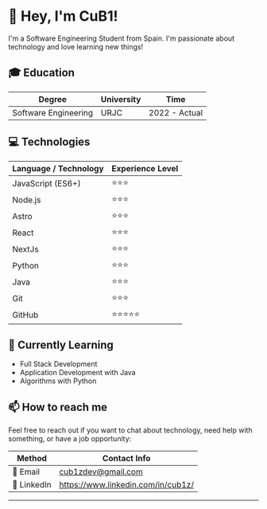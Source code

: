 # 👋 Hey, I'm CuB1!

I'm a Software Engineering Student from Spain. I'm passionate about technology and love learning new things!

## 🎓 Education
| Degree               | University | Time          |
| -------------------- | ---------- | ------------- |
| Software Engineering | URJC       | 2022 - Actual |

## 💻 Technologies
| Language / Technology | Experience Level |
| -------------------   | ---------------- |
| JavaScript (ES6+)     | ⭐⭐⭐          |
| Node.js               | ⭐⭐⭐          |
| Astro                 | ⭐⭐⭐          |
| React                 | ⭐⭐⭐          |
| NextJs                | ⭐⭐⭐          |
| Python                | ⭐⭐⭐          |
| Java                  | ⭐⭐⭐          |
| Git                   | ⭐⭐⭐          |
| GitHub                | ⭐⭐⭐⭐⭐     |

## 🌱 Currently Learning
- Full Stack Development
- Application Development with Java
- Algorithms with Python

## 📫 How to reach me

Feel free to reach out if you want to chat about technology, need help with something, or have a job opportunity:

| Method          | Contact Info                               |
| --------        | ------------------------------------------ |
| 📧 Email        | cub1zdev@gmail.com |
| 💼 LinkedIn     | https://www.linkedin.com/in/cub1z/ |

----
